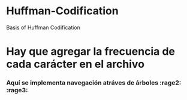 # Huffman-Codification
Basis of Huffman Codification

# Hay que agregar la frecuencia de cada carácter en el archivo 
### Aquí se implementa navegación atráves de árboles :rage2: :rage3:
